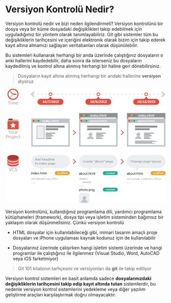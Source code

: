 # Versiyon  Kontrolü Nedir?

Versiyon kontrolü nedir ve bizi neden ilgilendirmeli? Versiyon kontrolünü bir dosya veya bir küme dosyadaki değişiklikleri takip edebilmek için uyguladığımız bir yöntem olarak tanımlayabiliriz. Git gibi sistemler tüm bu değişikliklerin tarihçesini ve içeriğini elektronik olarak bizim için takip ederek kayıt altına almamızı sağlayan veritabanları olarak düşünülebilir.

Bu sistemleri kullanarak herhangi bir anda üzerinde çalıştığınız dosyaların o anki hallerini kaydedebilir, daha sonra da isterseniz bu dosyaların kaydedilmiş ve kontrol altına alınmış herhangi bir haline geri dönebilirsiniz.

> Dosyaların kayıt altına alınmış herhangi bir andaki hallerine **versiyon** diyoruz


![Versiyon Kontrolü Nedir?](./what-is-vcs.png "Title")

Versiyon kontrolünü, kullandığınız programlama dili, yardımcı programlama kütüphaneleri (framework), dosya tipi veya işletim sisteminden bağımsız bir yaklaşım olarak düşünmelisiniz. Çünkü versiyon kontrolü


* HTML dosyalar için kullanılabileceği gibi, mimari tasarım amaçlı proje dosyaları ve iPhone uygulaması kaynak kodunuz için de kullanılabilir

* Dosyalarınız üzerinde çalışırken hangi işletim sistemi üzerinde ve hangi programlar ile çalıştığınız ile ilgilenmez (Visual Studio, Word, AutoCAD veya iOS farketmiyor)

> Git 101 kitabının tarhçesini ve versiyonları da **git** ile takip ediliyor

Versiyon kontrol sistemleri en basit anlamda sadece **dosyalarınızdaki değişikliklerin tarihçesini takip edip kayıt altında tutan** sistemlerdir, bu nedenle versiyon kontrol sistemlerini yedekleme veya diğer yazılım geliştirme araçları karşılaştırmak doğru olmayacaktır.

